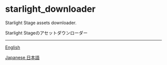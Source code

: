 # starlight_downloader

Starlight Stage assets downloader.

Starlight Stageのアセットダウンローダー

---

[English](https://github.com/anzuwork/starlight_downloader/blob/master/READNE_EN.md)

[Japanese 日本語](https://github.com/anzuwork/starlight_downloader/blob/master/READNE_JA.md)
